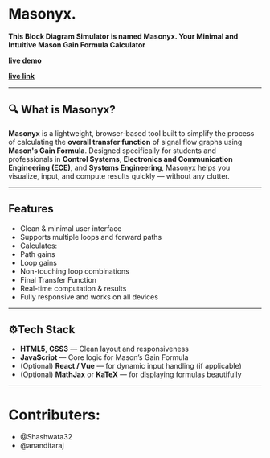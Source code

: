 # Masonyx.  
**This Block Diagram Simulator is named Masonyx. Your Minimal and Intuitive Mason Gain Formula Calculator**

**[live demo](https://drive.google.com/file/d/1S5yQu-J_9enMjgOLq66B2F7gWT_6VfeW/view?usp=sharing)**

**[live link](https://mason-frontend-2xdn.onrender.com/index.html)**

---

## 🔍 What is Masonyx?

**Masonyx** is a lightweight, browser-based tool built to simplify the process of calculating the **overall transfer function** of signal flow graphs using **Mason's Gain Formula**. Designed specifically for students and professionals in **Control Systems**, **Electronics and Communication Engineering (ECE)**, and **Systems Engineering**, Masonyx helps you visualize, input, and compute results quickly — without any clutter.

---

## Features

- Clean & minimal user interface
-  Supports multiple loops and forward paths
-  Calculates:
  - Path gains
  - Loop gains
  - Non-touching loop combinations
  - Final Transfer Function
- Real-time computation & results
- Fully responsive and works on all devices

---

## ⚙Tech Stack

- **HTML5**, **CSS3** — Clean layout and responsiveness
- **JavaScript** — Core logic for Mason’s Gain Formula
- (Optional) **React / Vue** — for dynamic input handling (if applicable)
- (Optional) **MathJax** or **KaTeX** — for displaying formulas beautifully

---
# Contributers:
- @Shashwata32
- @ananditaraj
